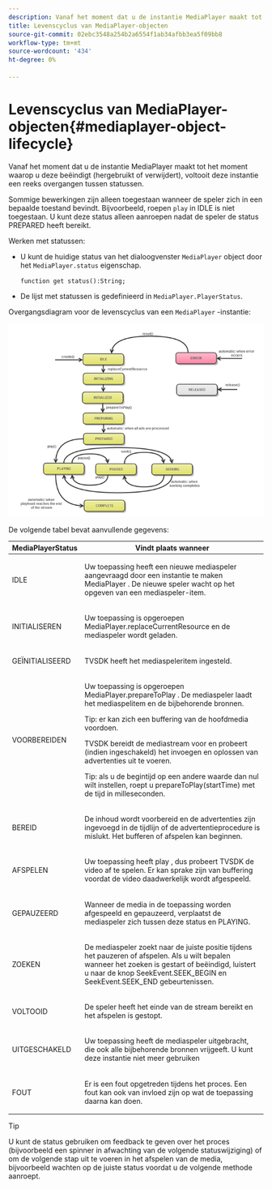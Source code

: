 ```yaml
---
description: Vanaf het moment dat u de instantie MediaPlayer maakt tot het moment waarop u deze beëindigt (hergebruikt of verwijdert), voltooit deze instantie een reeks overgangen tussen statussen.
title: Levenscyclus van MediaPlayer-objecten
source-git-commit: 02ebc3548a254b2a6554f1ab34afbb3ea5f09bb8
workflow-type: tm+mt
source-wordcount: '434'
ht-degree: 0%

---
```


# Levenscyclus van MediaPlayer-objecten{#mediaplayer-object-lifecycle}

Vanaf het moment dat u de instantie MediaPlayer maakt tot het moment waarop u deze beëindigt (hergebruikt of verwijdert), voltooit deze instantie een reeks overgangen tussen statussen.

Sommige bewerkingen zijn alleen toegestaan wanneer de speler zich in een bepaalde toestand bevindt. Bijvoorbeeld, roepen `play` in IDLE is niet toegestaan. U kunt deze status alleen aanroepen nadat de speler de status PREPARED heeft bereikt.

Werken met statussen:

* U kunt de huidige status van het dialoogvenster `MediaPlayer` object door het `MediaPlayer.status` eigenschap.

  ```
  function get status():String;
  ```

* De lijst met statussen is gedefinieerd in `MediaPlayer.PlayerStatus`.

Overgangsdiagram voor de levenscyclus van een `MediaPlayer` -instantie:
<!--<a id="fig_1C55DE3F186F4B36AFFDCDE90379534C"></a>-->

![](assets/player-state-transitions-diagram-flash-1_2_web.png)

De volgende tabel bevat aanvullende gegevens:

<table id="table_426F0093E4214EA88CD72A7796B58DFD"> 
 <thead> 
  <tr> 
   <th colname="col1" class="entry"> <span class="codeph"> MediaPlayerStatus </span> </th> 
   <th colname="col2" class="entry"> Vindt plaats wanneer </th> 
  </tr> 
 </thead>
 <tbody> 
  <tr> 
   <td colname="col1"> <span class="codeph"> IDLE </span> </td> 
   <td colname="col2"> <p> Uw toepassing heeft een nieuwe mediaspeler aangevraagd door een instantie te maken <span class="codeph"> MediaPlayer </span>. De nieuwe speler wacht op het opgeven van een mediaspeler-item. </p> </td> 
  </tr> 
  <tr> 
   <td colname="col1"> <span class="codeph"> INITIALISEREN </span> </td> 
   <td colname="col2"> <p>Uw toepassing is opgeroepen <span class="codeph"> MediaPlayer.replaceCurrentResource </span>en de mediaspeler wordt geladen. </p> </td> 
  </tr> 
  <tr> 
   <td colname="col1"> <span class="codeph"> GEÏNITIALISEERD </span> </td> 
   <td colname="col2"> <p>TVSDK heeft het mediaspeleritem ingesteld. </p> </td> 
  </tr> 
  <tr> 
   <td colname="col1"> <span class="codeph"> VOORBEREIDEN </span> </td> 
   <td colname="col2"> <p>Uw toepassing is opgeroepen <span class="codeph"> MediaPlayer.prepareToPlay </span>. De mediaspeler laadt het mediaspelitem en de bijbehorende bronnen. </p> <p>Tip: er kan zich een buffering van de hoofdmedia voordoen. </p> <p>TVSDK bereidt de mediastream voor en probeert (indien ingeschakeld) het invoegen en oplossen van advertenties uit te voeren. </p> <p>Tip: als u de begintijd op een andere waarde dan nul wilt instellen, roept u <span class="codeph"> prepareToPlay(startTime) </span> met de tijd in milleseconden. </p> </td> 
  </tr> 
  <tr> 
   <td colname="col1"> <span class="codeph"> BEREID </span> </td> 
   <td colname="col2"> <p>De inhoud wordt voorbereid en de advertenties zijn ingevoegd in de tijdlijn of de advertentieprocedure is mislukt. Het bufferen of afspelen kan beginnen. </p> </td> 
  </tr> 
  <tr> 
   <td colname="col1"> <span class="codeph"> AFSPELEN </span> </td> 
   <td colname="col2"> <p>Uw toepassing heeft <span class="codeph"> play </span>, dus probeert TVSDK de video af te spelen. Er kan sprake zijn van buffering voordat de video daadwerkelijk wordt afgespeeld. </p> </td> 
  </tr> 
  <tr> 
   <td colname="col1"> <span class="codeph"> GEPAUZEERD </span> </td> 
   <td colname="col2"> <p>Wanneer de media in de toepassing worden afgespeeld en gepauzeerd, verplaatst de mediaspeler zich tussen deze status en PLAYING. </p> </td> 
  </tr> 
  <tr> 
   <td colname="col1"> <span class="codeph"> ZOEKEN </span> </td> 
   <td colname="col2"> <p>De mediaspeler zoekt naar de juiste positie tijdens het pauzeren of afspelen. Als u wilt bepalen wanneer het zoeken is gestart of beëindigd, luistert u naar de knop <span class="codeph"> SeekEvent.SEEK_BEGIN </span> en <span class="codeph"> SeekEvent.SEEK_END </span> gebeurtenissen. </p> </td> 
  </tr> 
  <tr> 
   <td colname="col1"> <span class="codeph"> VOLTOOID </span> </td> 
   <td colname="col2"> <p>De speler heeft het einde van de stream bereikt en het afspelen is gestopt. </p> </td> 
  </tr> 
  <tr> 
   <td colname="col1"> <span class="codeph"> UITGESCHAKELD </span> </td> 
   <td colname="col2"> <p>Uw toepassing heeft de mediaspeler uitgebracht, die ook alle bijbehorende bronnen vrijgeeft. U kunt deze instantie niet meer gebruiken </p> </td> 
  </tr> 
  <tr> 
   <td colname="col1"> <span class="codeph"> FOUT </span> </td> 
   <td colname="col2"> <p>Er is een fout opgetreden tijdens het proces. Een fout kan ook van invloed zijn op wat de toepassing daarna kan doen. </p> </td> 
  </tr> 
 </tbody> 
</table>

>[!TIP]
>
>U kunt de status gebruiken om feedback te geven over het proces (bijvoorbeeld een spinner in afwachting van de volgende statuswijziging) of om de volgende stap uit te voeren in het afspelen van de media, bijvoorbeeld wachten op de juiste status voordat u de volgende methode aanroept.
